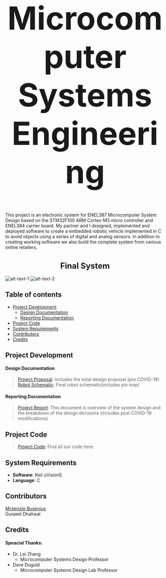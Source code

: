 <h1 align="center" style="font-size:100px" >
  Microcomputer Systems Engineering
</h1>

This project is an electronic system for ENEL387 Microcomputer System Design based on the STM32F100 ARM Cortex-M3 micro controller and ENEL384 carrier board. My partner and I designed, implemented and deployed software to create a embedded robotic vehicle implemented in C to avoid objects using a series of digital and analog sensors. In addition to creating working software we also build the complete system from various online retailers.

<h1 align="center" style="font-size:25px" >
  Final System
</h1>  

![alt-text-1](topview.png "Top view") ![alt-text-2](backView.png "Back View")

## Table of contents
- [Project Development](#project-development)
  - [Design Documentation](#design-documentation)
  - [Reporting Documentation](#reporting-documentation)
- [Project Code](#project-code)
- [System Requirements](#system-requirements)
- [Contributors](#contributors)
- [Credits](#credits)

## Project Development
#### Design Documentation
> [Project Proposal](ProjectDocumentation/Design/387ProjectProposal.pdf): Includes the inital design proposal (pre COVID-19)   
> [Robot Schematic](ProjectDocumentation/Design/RobotSchematic.pdf): Final robot schematic(includes pin map)

#### Reporting Documentation
> [Project Report](ProjectDocumentation/Reporting/ProjectReport.pdf): This document is overview of the system design and the breakdown of the design decisions (includes post COVID-19 modifications)

## Project Code
> [Project Code](ProjectCode): Find all our code here

## System Requirements
- **Software**: Keil uVision5
- **Language**: C

## Contributors
[Mckenzie Busenius](https://github.com/macbusenius)   
Gunjeet Dhaliwal

## Credits
#### Speacial Thanks:
- Dr. Lei Zhang
  - Microcomputer Systems Design Professor
- Dave Duguid
  - Microcomputer Systems Design Lab Professor
